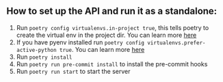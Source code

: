 ## How to set up the API and run it as a standalone:
1. Run `poetry config virtualenvs.in-project true`, this tells poetry to create the virtual env in the project dir. You can learn more [here](https://python-poetry.org/docs/configuration/#virtualenvsin-project)
2. If you have pyenv installed run `poetry config virtualenvs.prefer-active-python true`. You can learn more [here](https://python-poetry.org/docs/managing-environments/)
3. Run `poetry install`
4. Run `poetry run pre-commit install` to install the pre-commit hooks
5. Run `poetry run start` to start the server
